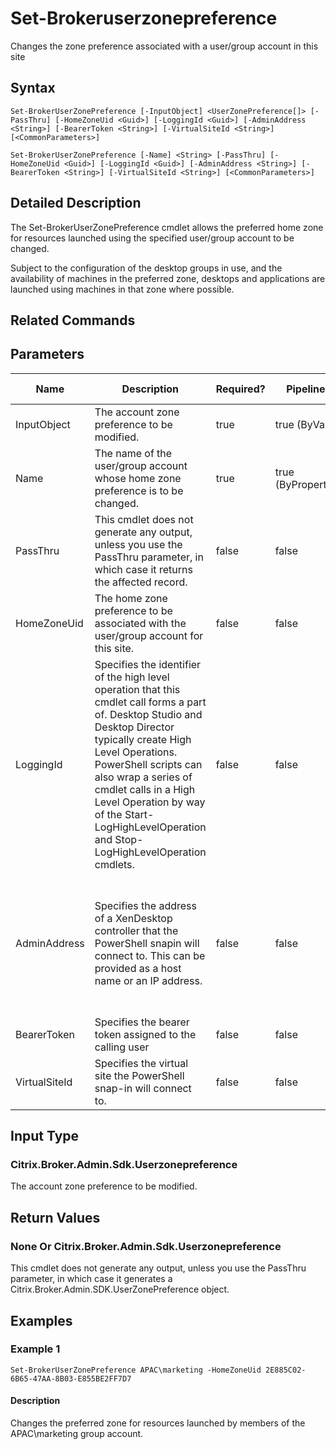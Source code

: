 ﻿
# Set-Brokeruserzonepreference
Changes the zone preference associated with a user/group account in this site
## Syntax
```
Set-BrokerUserZonePreference [-InputObject] <UserZonePreference[]> [-PassThru] [-HomeZoneUid <Guid>] [-LoggingId <Guid>] [-AdminAddress <String>] [-BearerToken <String>] [-VirtualSiteId <String>] [<CommonParameters>]

Set-BrokerUserZonePreference [-Name] <String> [-PassThru] [-HomeZoneUid <Guid>] [-LoggingId <Guid>] [-AdminAddress <String>] [-BearerToken <String>] [-VirtualSiteId <String>] [<CommonParameters>]
```
## Detailed Description
The Set-BrokerUserZonePreference cmdlet allows the preferred home zone for resources launched using the specified user/group account to be changed.

Subject to the configuration of the desktop groups in use, and the availability of machines in the preferred zone, desktops and applications are launched using machines in that zone where possible.


## Related Commands

## Parameters
| Name   | Description | Required? | Pipeline Input | Default Value |
| --- | --- | --- | --- | --- |
| InputObject | The account zone preference to be modified. | true | true (ByValue) |  |
| Name | The name of the user/group account whose home zone preference is to be changed. | true | true (ByPropertyName) |  |
| PassThru | This cmdlet does not generate any output, unless you use the PassThru parameter, in which case it returns the affected record. | false | false | False |
| HomeZoneUid | The home zone preference to be associated with the user/group account for this site. | false | false |  |
| LoggingId | Specifies the identifier of the high level operation that this cmdlet call forms a part of. Desktop Studio and Desktop Director typically create High Level Operations. PowerShell scripts can also wrap a series of cmdlet calls in a High Level Operation by way of the Start-LogHighLevelOperation and Stop-LogHighLevelOperation cmdlets. | false | false |  |
| AdminAddress | Specifies the address of a XenDesktop controller that the PowerShell snapin will connect to. This can be provided as a host name or an IP address. | false | false | Localhost. Once a value is provided by any cmdlet, this value will become the default. |
| BearerToken | Specifies the bearer token assigned to the calling user | false | false |  |
| VirtualSiteId | Specifies the virtual site the PowerShell snap-in will connect to. | false | false |  |

## Input Type

### Citrix.Broker.Admin.Sdk.Userzonepreference
The account zone preference to be modified.
## Return Values

### None Or Citrix.Broker.Admin.Sdk.Userzonepreference
This cmdlet does not generate any output, unless you use the PassThru parameter, in which case it generates a Citrix.Broker.Admin.SDK.UserZonePreference object.
## Examples

### Example 1
```
Set-BrokerUserZonePreference APAC\marketing -HomeZoneUid 2E885C02-6B65-47AA-8B03-E855BE2FF7D7
```
#### Description
Changes the preferred zone for resources launched by members of the APAC\\marketing group account.
